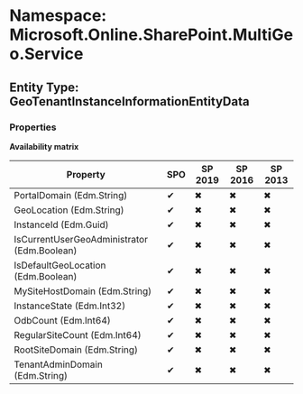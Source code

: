 # Namespace: Microsoft.Online.SharePoint.MultiGeo.Service
## Entity Type: GeoTenantInstanceInformationEntityData

### Properties

**Availability matrix**

Property | SPO | SP 2019 | SP 2016 | SP 2013
----------|-----|---------|---------|--------
PortalDomain (Edm.String) | ✔ | ✖ | ✖ | ✖
GeoLocation (Edm.String) | ✔ | ✖ | ✖ | ✖
InstanceId (Edm.Guid) | ✔ | ✖ | ✖ | ✖
IsCurrentUserGeoAdministrator (Edm.Boolean) | ✔ | ✖ | ✖ | ✖
IsDefaultGeoLocation (Edm.Boolean) | ✔ | ✖ | ✖ | ✖
MySiteHostDomain (Edm.String) | ✔ | ✖ | ✖ | ✖
InstanceState (Edm.Int32) | ✔ | ✖ | ✖ | ✖
OdbCount (Edm.Int64) | ✔ | ✖ | ✖ | ✖
RegularSiteCount (Edm.Int64) | ✔ | ✖ | ✖ | ✖
RootSiteDomain (Edm.String) | ✔ | ✖ | ✖ | ✖
TenantAdminDomain (Edm.String) | ✔ | ✖ | ✖ | ✖


